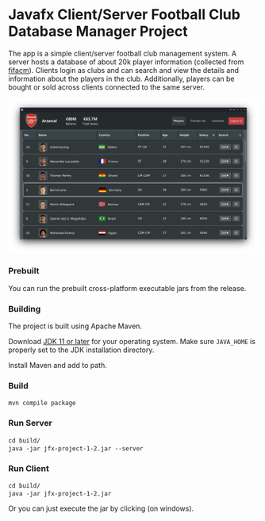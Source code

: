  
# Javafx Client/Server Football Club Database Manager Project

The app is a simple client/server football club management system. A server hosts a database of about 20k player information (collected from [fifacm](https://www.fifacm.com/)). Clients login as clubs and can search and view the details and information about the players in the club. Additionally, players can be bought or sold across clients connected to the same server.

![screenshot](https://github.com/risenfromashes/jfx-project-1-2/blob/master/screenshots/s1.png?raw=true)

### Prebuilt

You can run the prebuilt cross-platform executable jars from the release.

### Building

The project is built using Apache Maven.

Download [JDK 11 or later](http://jdk.java.net/) for your operating system.
Make sure `JAVA_HOME` is properly set to the JDK installation directory. 

Install Maven and add to path.


### Build

    mvn compile package

### Run Server

    cd build/
    java -jar jfx-project-1-2.jar --server
    
### Run Client
    cd build/
    java -jar jfx-project-1-2.jar
    
Or you can just execute the jar by clicking (on windows).
